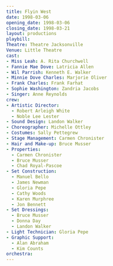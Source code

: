 ```yaml
---
title: Flyin West
date: 1998-03-06
opening_date: 1998-03-06
closing_date: 1998-03-21
layout: productions
playbill:
Theatre: Theatre Jacksonville
Venue: Little Theatre
cast:
- Miss Leah: A. Rita Churchwell
- Fannie Mae Dove: Latricia Allen
- Wil Parrish: Kenneth E. Walker
- Minnie Dove Charles: Marjorie Oliver
- Frank Charles: Frank Farhat
- Sophie Washington: Zandria Jacobs
- Singer: Anne Reynolds
crew:
- Artistic Director:
  - Robert Arleigh White
  - Noble Lee Lester
- Sound Design: Landon Walker
- Choreographer: Michelle Ottley
- Costumes: Sally Pettegrew
- Stage Management: Carmen Chronister
- Hair and Make-up: Bruce Musser
- Properties:
  - Carmen Chronister
  - Bruce Musser
  - Chad Royal-Pascoe
- Set Construction:
  - Manuel Bello
  - James Newman
  - Gloria Pepe
  - Cathy Woods
  - Karen Murphree
  - Jon Bennett
- Set Dressings:
  - Bruce Musser
  - Donna Day
  - Landon Walker
- Light Technician: Gloria Pepe
- Graphic Support:
  - Alan Abraham
  - Kim Counts
orchestra:
---
```

